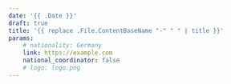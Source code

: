 ```yaml
---
date: '{{ .Date }}'
draft: true
title: '{{ replace .File.ContentBaseName "-" " " | title }}'
params:
    # nationality: Germany
    link: https://example.com
    national_coordinator: false
    # logo: logo.png
---
```

